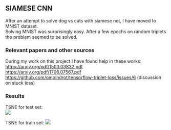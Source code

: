 ## SIAMESE CNN  
After an attempt to solve dog vs cats with siamese net, I have moved to MNIST dataset.  
Solving MNIST was surprisingly easy. After a few epochs on random triplets the problem seemed to be solved.

### Relevant papers and other sources
During my work on this project I have found help in these works:  
https://arxiv.org/pdf/1503.03832.pdf  
https://arxiv.org/pdf/1706.07567.pdf
https://github.com/omoindrot/tensorflow-triplet-loss/issues/6 (discussion on stuck loss)  

### Results
TSNE for test set:  
![](http://github.com/ArturPrzybysz/MNIST-siamese/img/testTSNE.png)

TSNE for train set:
![](http://github.com/ArturPrzybysz/MNIST-siamese/img/trainTSNE.png)